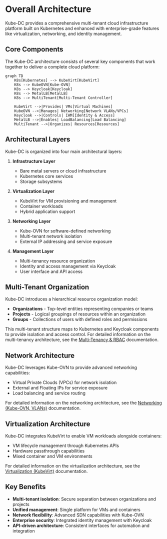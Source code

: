 # Overall Architecture

Kube-DC provides a comprehensive multi-tenant cloud infrastructure platform built on Kubernetes and enhanced with enterprise-grade features like virtualization, networking, and identity management.

## Core Components

The Kube-DC architecture consists of several key components that work together to deliver a complete cloud platform:

```mermaid
graph TD
    K8s[Kubernetes] --> KubeVirt[KubeVirt]    
    K8s --> KubeOVN[Kube-OVN]    
    K8s --> Keycloak[Keycloak]    
    K8s --> MetalLB[MetalLB]    
    K8s --> MultiTenant[Multi-Tenant Controller]
    
    KubeVirt -->|Provides| VMs[Virtual Machines]
    KubeOVN -->|Manages| Networking[Network VLANs/VPCs]
    Keycloak -->|Controls| IAM[Identity & Access]
    MetalLB -->|Enables| LoadBalancing[Load Balancing]
    MultiTenant -->|Organizes| Resources[Resources]
```

## Architectural Layers

Kube-DC is organized into four main architectural layers:

1. **Infrastructure Layer**
   - Bare metal servers or cloud infrastructure
   - Kubernetes core services
   - Storage subsystems

2. **Virtualization Layer**
   - KubeVirt for VM provisioning and management
   - Container workloads
   - Hybrid application support

3. **Networking Layer**
   - Kube-OVN for software-defined networking
   - Multi-tenant network isolation
   - External IP addressing and service exposure

4. **Management Layer**
   - Multi-tenancy resource organization
   - Identity and access management via Keycloak
   - User interface and API access

## Multi-Tenant Organization

Kube-DC introduces a hierarchical resource organization model:

- **Organizations** - Top-level entities representing companies or teams
- **Projects** - Logical groupings of resources within an organization
- **Groups** - Collections of users with defined roles and permissions

This multi-tenant structure maps to Kubernetes and Keycloak components to provide isolation and access control. For detailed information on the multi-tenancy architecture, see the [Multi-Tenancy & RBAC](architecture-multi-tenancy.md) documentation.

## Network Architecture

Kube-DC leverages Kube-OVN to provide advanced networking capabilities:

- Virtual Private Clouds (VPCs) for network isolation
- External and Floating IPs for service exposure
- Load balancing and service routing

For detailed information on the networking architecture, see the [Networking (Kube-OVN, VLANs)](architecture-networking.md) documentation.

## Virtualization Architecture

Kube-DC integrates KubeVirt to enable VM workloads alongside containers:

- VM lifecycle management through Kubernetes APIs
- Hardware passthrough capabilities
- Mixed container and VM environments

For detailed information on the virtualization architecture, see the [Virtualization (KubeVirt)](architecture-virtualization.md) documentation.

## Key Benefits

- **Multi-tenant isolation**: Secure separation between organizations and projects
- **Unified management**: Single platform for VMs and containers
- **Network flexibility**: Advanced SDN capabilities with Kube-OVN
- **Enterprise security**: Integrated identity management with Keycloak
- **API-driven architecture**: Consistent interfaces for automation and integration

